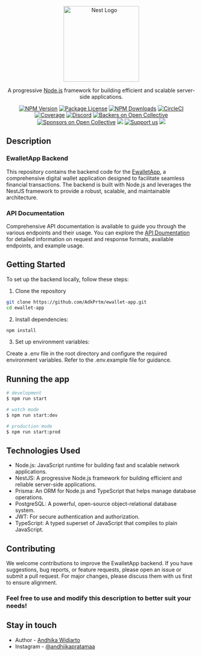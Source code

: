 <p align="center">
  <a href="http://nestjs.com/" target="blank"><img src="https://nestjs.com/img/logo-small.svg" width="200" alt="Nest Logo" /></a>
</p>

[circleci-image]: https://img.shields.io/circleci/build/github/nestjs/nest/master?token=abc123def456
[circleci-url]: https://circleci.com/gh/nestjs/nest

  <p align="center">A progressive <a href="http://nodejs.org" target="_blank">Node.js</a> framework for building efficient and scalable server-side applications.</p>
    <p align="center">
<a href="https://www.npmjs.com/~nestjscore" target="_blank"><img src="https://img.shields.io/npm/v/@nestjs/core.svg" alt="NPM Version" /></a>
<a href="https://www.npmjs.com/~nestjscore" target="_blank"><img src="https://img.shields.io/npm/l/@nestjs/core.svg" alt="Package License" /></a>
<a href="https://www.npmjs.com/~nestjscore" target="_blank"><img src="https://img.shields.io/npm/dm/@nestjs/common.svg" alt="NPM Downloads" /></a>
<a href="https://circleci.com/gh/nestjs/nest" target="_blank"><img src="https://img.shields.io/circleci/build/github/nestjs/nest/master" alt="CircleCI" /></a>
<a href="https://coveralls.io/github/nestjs/nest?branch=master" target="_blank"><img src="https://coveralls.io/repos/github/nestjs/nest/badge.svg?branch=master#9" alt="Coverage" /></a>
<a href="https://discord.gg/G7Qnnhy" target="_blank"><img src="https://img.shields.io/badge/discord-online-brightgreen.svg" alt="Discord"/></a>
<a href="https://opencollective.com/nest#backer" target="_blank"><img src="https://opencollective.com/nest/backers/badge.svg" alt="Backers on Open Collective" /></a>
<a href="https://opencollective.com/nest#sponsor" target="_blank"><img src="https://opencollective.com/nest/sponsors/badge.svg" alt="Sponsors on Open Collective" /></a>
  <a href="https://paypal.me/kamilmysliwiec" target="_blank"><img src="https://img.shields.io/badge/Donate-PayPal-ff3f59.svg"/></a>
    <a href="https://opencollective.com/nest#sponsor"  target="_blank"><img src="https://img.shields.io/badge/Support%20us-Open%20Collective-41B883.svg" alt="Support us"></a>
  <a href="https://twitter.com/nestframework" target="_blank"><img src="https://img.shields.io/twitter/follow/nestframework.svg?style=social&label=Follow"></a>
</p>
  <!--[![Backers on Open Collective](https://opencollective.com/nest/backers/badge.svg)](https://opencollective.com/nest#backer)
  [![Sponsors on Open Collective](https://opencollective.com/nest/sponsors/badge.svg)](https://opencollective.com/nest#sponsor)-->

## Description

### EwalletApp Backend
This repository contains the backend code for the [EwalletApp](https://github.com/AdkPrtm/ewallet-app), a comprehensive digital wallet application designed to facilitate seamless financial transactions. The backend is built with Node.js and leverages the NestJS framework to provide a robust, scalable, and maintainable architecture.

### API Documentation
Comprehensive API documentation is available to guide you through the various endpoints and their usage. You can explore the [API Doumentation](https://documenter.getpostman.com/view/14043971/2sA3QtcqG4) for detailed information on request and response formats, available endpoints, and example usage.

## Getting Started
To set up the backend locally, follow these steps:

1. Clone the repository
```bash
git clone https://github.com/AdkPrtm/ewallet-app.git
cd ewallet-app
```

2. Install dependencies:

```bash
npm install
```

3. Set up environment variables:

Create a .env file in the root directory and configure the required environment variables. Refer to the .env.example file for guidance.

## Running the app

```bash
# development
$ npm run start

# watch mode
$ npm run start:dev

# production mode
$ npm run start:prod
```

## Technologies Used
- Node.js: JavaScript runtime for building fast and scalable network applications.
- NestJS: A progressive Node.js framework for building efficient and reliable server-side applications.
- Prisma: An ORM for Node.js and TypeScript that helps manage database operations.
- PostgreSQL: A powerful, open-source object-relational database system.
- JWT: For secure authentication and authorization.
- TypeScript: A typed superset of JavaScript that compiles to plain JavaScript.

## Contributing
We welcome contributions to improve the EwalletApp backend. If you have suggestions, bug reports, or feature requests, please open an issue or submit a pull request. For major changes, please discuss them with us first to ensure alignment.

### Feel free to use and modify this description to better suit your needs!

## Stay in touch

- Author - [Andhika Widiarto](https://andhikawidiarto.my.id)
- Instagram - [@andhiikapratamaa](https://www.instagram.com/andhiikapratamaa/)
